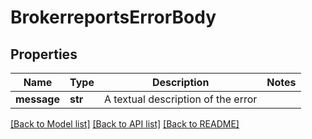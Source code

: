 # BrokerreportsErrorBody

## Properties
Name | Type | Description | Notes
------------ | ------------- | ------------- | -------------
**message** | **str** | A textual description of the error | 

[[Back to Model list]](../README.md#documentation-for-models) [[Back to API list]](../README.md#documentation-for-api-endpoints) [[Back to README]](../README.md)

